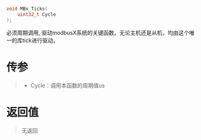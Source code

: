 ```c
void MBx_Ticks(
	uint32_t Cycle
);
```

必须周期调用, 驱动modbusX系统的关键函数。无论主机还是从机，均由这个唯一的库tick进行驱动。

# 传参

> - Cycle：调用本函数的周期值us

# 返回值

> 无返回
